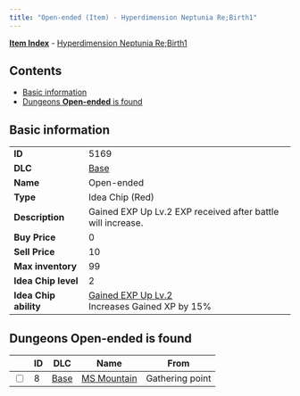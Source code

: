 ```yaml
---
title: "Open-ended (Item) - Hyperdimension Neptunia Re;Birth1"
---
```


[**Item Index**](/neptunia/rb1/item/index.html) - [Hyperdimension Neptunia Re;Birth1](/neptunia/rb1)

## Contents

- [Basic information](#basic-information)
- [Dungeons **Open-ended** is found](#dungeons-open-ended-is-found)

## Basic information

|   |   |
| -- | -- |
| **ID** | 5169 |
| **DLC** | [Base](/neptunia/rb1/dlc/1-base.html) |
| **Name** | Open-ended |
| **Type** | Idea Chip (Red) |
| **Description** | Gained EXP Up Lv.2 EXP received after battle will increase. |
| **Buy Price** | 0 |
| **Sell Price** | 10 |
| **Max inventory** | 99 |
| **Idea Chip level** | 2 |
| **Idea Chip ability** | [Gained EXP Up Lv.2](/neptunia/rb1/avatar/1-9668-gained-exp-up-lv-2.html)<br />Increases Gained XP by 15% |


## Dungeons **Open-ended** is found

|    | ID | DLC | Name | From |
| -- | -- | --- | ---- | ---- |
| <input type="checkbox" id="rb1-dungeon-1-8" class="trackbox" /> | 8 | [Base](/neptunia/rb1/dlc/1-base.html) | [MS Mountain](/neptunia/rb1/dungeon/1-8-ms-mountain.html) | Gathering point |
